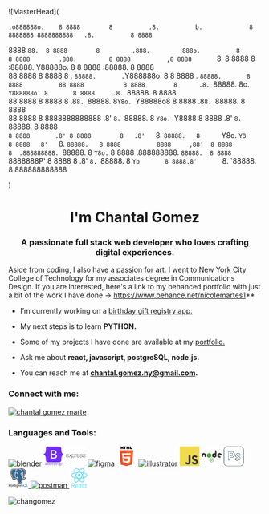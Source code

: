 ![MasterHead](

                                                                                                                          
    ,o888888o.    8 8888        8          .8.          b.             8 8888888 8888888888   .8.          8 8888         
   8888     `88.  8 8888        8         .888.         888o.          8       8 8888        .888.         8 8888         
,8 8888       `8. 8 8888        8        :88888.        Y88888o.       8       8 8888       :88888.        8 8888         
88 8888           8 8888        8       . `88888.       .`Y888888o.    8       8 8888      . `88888.       8 8888         
88 8888           8 8888        8      .8. `88888.      8o. `Y888888o. 8       8 8888     .8. `88888.      8 8888         
88 8888           8 8888        8     .8`8. `88888.     8`Y8o. `Y88888o8       8 8888    .8`8. `88888.     8 8888         
88 8888           8 8888888888888    .8' `8. `88888.    8   `Y8o. `Y8888       8 8888   .8' `8. `88888.    8 8888         
`8 8888       .8' 8 8888        8   .8'   `8. `88888.   8      `Y8o. `Y8       8 8888  .8'   `8. `88888.   8 8888         
   8888     ,88'  8 8888        8  .888888888. `88888.  8         `Y8o.`       8 8888 .888888888. `88888.  8 8888         
    `8888888P'    8 8888        8 .8'       `8. `88888. 8            `Yo       8 8888.8'       `8. `88888. 8 888888888888 
                                                                                                                                                                 
)<h1 align="center">I'm Chantal Gomez</h1>
<h3 align="center">A passionate full stack web developer who loves crafting digital experiences.</h3>

Aside from coding, I also have a passion for art. I went to New York City College of Technology for my associates degree in Communications Design. If you are interested, here's a link to my behanced portfolio with just a bit of the work I have done -> https://www.behance.net/nicolemartes1** 

- I’m currently working on a [birthday gift registry app.](https://giftune-chantal.netlify.app/)

- My next steps is to learn **PYTHON.**

- Some of my projects I have done are available at my [portfolio.](https://chantalgomez.netlify.app/)

- Ask me about **react, javascript, postgreSQL, node.js.**

- You can reach me at **chantal.gomez.ny@gmail.com.**


<h3 align="left">Connect with me:</h3>
<p align="left">
<a href="https://linkedin.com/in/chantal gomez marte" target="blank"><img align="center" src="https://raw.githubusercontent.com/rahuldkjain/github-profile-readme-generator/master/src/images/icons/Social/linked-in-alt.svg" alt="chantal gomez marte" height="30" width="40" /></a>

<h3 align="left">Languages and Tools:</h3>
<p align="left"> <a href="https://www.blender.org/" target="_blank" rel="noreferrer"> <img src="https://download.blender.org/branding/community/blender_community_badge_white.svg" alt="blender" width="40" height="40"/> </a> <a href="https://getbootstrap.com" target="_blank" rel="noreferrer"> <img src="https://raw.githubusercontent.com/devicons/devicon/master/icons/bootstrap/bootstrap-plain-wordmark.svg" alt="bootstrap" width="40" height="40"/> </a> <a href="https://expressjs.com" target="_blank" rel="noreferrer"> <img src="https://raw.githubusercontent.com/devicons/devicon/master/icons/express/express-original-wordmark.svg" alt="express" width="40" height="40"/> </a> <a href="https://www.figma.com/" target="_blank" rel="noreferrer"> <img src="https://www.vectorlogo.zone/logos/figma/figma-icon.svg" alt="figma" width="40" height="40"/> </a> <a href="https://www.w3.org/html/" target="_blank" rel="noreferrer"> <img src="https://raw.githubusercontent.com/devicons/devicon/master/icons/html5/html5-original-wordmark.svg" alt="html5" width="40" height="40"/> </a> <a href="https://www.adobe.com/in/products/illustrator.html" target="_blank" rel="noreferrer"> <img src="https://www.vectorlogo.zone/logos/adobe_illustrator/adobe_illustrator-icon.svg" alt="illustrator" width="40" height="40"/> </a> <a href="https://developer.mozilla.org/en-US/docs/Web/JavaScript" target="_blank" rel="noreferrer"> <img src="https://raw.githubusercontent.com/devicons/devicon/master/icons/javascript/javascript-original.svg" alt="javascript" width="40" height="40"/> </a> <a href="https://nodejs.org" target="_blank" rel="noreferrer"> <img src="https://raw.githubusercontent.com/devicons/devicon/master/icons/nodejs/nodejs-original-wordmark.svg" alt="nodejs" width="40" height="40"/> </a> <a href="https://www.photoshop.com/en" target="_blank" rel="noreferrer"> <img src="https://raw.githubusercontent.com/devicons/devicon/master/icons/photoshop/photoshop-line.svg" alt="photoshop" width="40" height="40"/> </a> <a href="https://www.postgresql.org" target="_blank" rel="noreferrer"> <img src="https://raw.githubusercontent.com/devicons/devicon/master/icons/postgresql/postgresql-original-wordmark.svg" alt="postgresql" width="40" height="40"/> </a> <a href="https://postman.com" target="_blank" rel="noreferrer"> <img src="https://www.vectorlogo.zone/logos/getpostman/getpostman-icon.svg" alt="postman" width="40" height="40"/> </a> <a href="https://reactjs.org/" target="_blank" rel="noreferrer"> <img src="https://raw.githubusercontent.com/devicons/devicon/master/icons/react/react-original-wordmark.svg" alt="react" width="40" height="40"/> </a> </p>

<p><img align="center" src="https://github-readme-stats.vercel.app/api/top-langs?username=changomez&show_icons=true&locale=en&layout=compact" alt="changomez" /></p>
